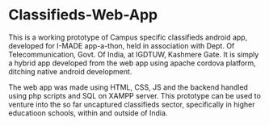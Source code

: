 # Classifieds-Web-App
This is a working prototype of Campus specific classifieds android app, developed for I-MADE app-a-thon, held in association with Dept. Of Telecommunication, Govt. Of India, at IGDTUW, Kashmere Gate. It is simply a hybrid app developed from the web app using apache cordova platform, ditching native android development.

The web app was made using HTML, CSS, JS and the backend handled using php scripts and SQL on XAMPP server.
This prototype can be used to venture into the so far uncaptured classifieds sector, specifically in higher educatioon schools, within and outside of India.